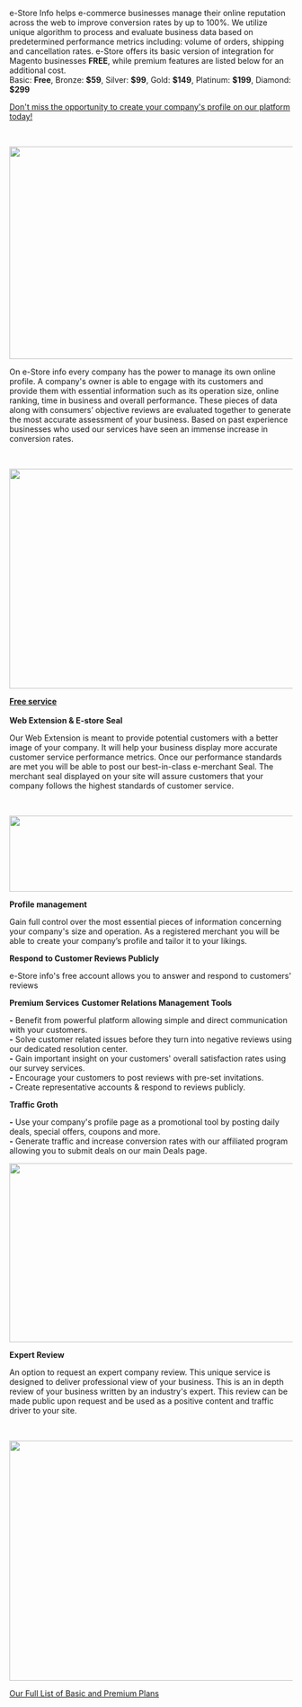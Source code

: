 <div>
<p>e-Store Info helps e-commerce businesses manage their online reputation across the web to improve conversion rates by up to 100%. We utilize unique algorithm to process and evaluate business data based on predetermined performance metrics including: volume of orders, shipping and cancellation rates. e-Store offers its basic version of integration for Magento businesses <b>FREE</b>, while premium features are listed below for an additional cost. <br /> Basic: <b>Free</b>, Bronze: <b>$59</b>, Silver: <b>$99</b>, Gold: <b>$149</b>, Platinum: <b>$199</b>, Diamond: <b>$299</b> </p>
<p><a href="http://estoreinfo.com/pricing">Don't miss the opportunity to create your company's profile on our platform today!</a></p><br />
<p><img src="http://estoreinfo.com/img/ss/estore-1.png" alt="" width="699" height="378" /></p>
<p>On e-Store info every company has the power to manage its own online profile. A company's owner is able to engage with its customers and provide them with essential information such as its operation size, online ranking, time in business and overall performance. These pieces of data along with consumers’ objective reviews are evaluated together to generate the most accurate assessment of your business. Based on past experience businesses who used our services have seen an immense increase in conversion rates.</p><br />
<p><img src="http://estoreinfo.com/img/ss/estore-2.png" alt="" width="575" height="391" /></p>
<b><u>Free service</u></b><br /><br />
<b>Web Extension & E-store Seal</b><br />
<p>Our Web Extension is meant to provide potential customers with a better image of your company. It will help your business display more accurate customer service performance metrics. Once our performance standards are met you will be able to post our best-in-class e-merchant Seal. The merchant seal displayed on your site will assure customers that your company follows the highest standards of customer service. </p><br />
<p><img src="http://estoreinfo.com/img/ss/estore-3.png" alt="" width="677" height="135" /></p>
<b>Profile management</b>
 <p>Gain full control over the most essential pieces of information concerning your company's size and operation. As a registered merchant you will be able to create your company’s profile and tailor it to your likings.</p>
 <b>Respond to Customer Reviews Publicly</b>
 <p>e-Store info's free account allows you to answer and respond to customers' reviews</p>
 <b>Premium Services</b>
 <b>Customer Relations Management Tools</b>
 <p><b>-</b> Benefit from powerful platform allowing simple and direct communication with your customers.
 	<br /><b>-</b> Solve customer related issues before they turn into negative reviews using our dedicated resolution center.
 	<br /><b>-</b> Gain important insight on your customers' overall satisfaction rates using our survey services.
 	<br /><b>-</b> Encourage your customers to post reviews with pre-set invitations.
 	<br /><b>-</b> Create representative accounts & respond to reviews publicly.
 	</p>
 <b>Traffic Groth</b>
 <p><b>-</b> Use your company's profile page as a promotional tool by posting daily deals, special offers, coupons and more.
 	<br /><b>-</b> Generate traffic and increase conversion rates with our affiliated program allowing you to submit deals on our main Deals page.
 </p>
 <p><img src="http://estoreinfo.com/img/ss/estore-4.png" alt="" width="678" height="318" /></p>
 <b>Expert Review</b>
 <p>An option to request an expert company review. This unique service is designed to deliver professional view of your business. This is an in depth review of your business written by an industry's expert. This review can be made public upon request and be used as a positive content and traffic driver to your site.</p> <br />
 <p><img src="http://estoreinfo.com/img/ss/estore-5.png" alt="" width="678" height="427" /></p>
 <p><a href="http://estoreinfo.com/pricing">Our Full List of Basic and Premium Plans</a></p>
 <p></p>
</div>
